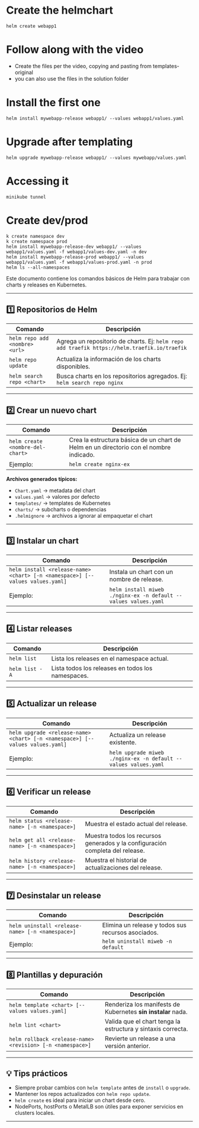 
# Create the helmchart
```
helm create webapp1
```


# Follow along with the video
- Create the files per the video, copying and pasting from templates-original
- you can also use the files in the solution folder

# Install the first one
```
helm install mywebapp-release webapp1/ --values webapp1/values.yaml
```

# Upgrade after templating
```
helm upgrade mywebapp-release webapp1/ --values mywebapp/values.yaml
```

# Accessing it
```
minikube tunnel
```

# Create dev/prod
```
k create namespace dev
k create namespace prod
helm install mywebapp-release-dev webapp1/ --values webapp1/values.yaml -f webapp1/values-dev.yaml -n dev
helm install mywebapp-release-prod webapp1/ --values webapp1/values.yaml -f webapp1/values-prod.yaml -n prod
helm ls --all-namespaces
```

Este documento contiene los comandos básicos de Helm para trabajar con charts y releases en Kubernetes.

---

## 1️⃣ Repositorios de Helm

| Comando | Descripción |
|---------|-------------|
| `helm repo add <nombre> <url>` | Agrega un repositorio de charts. Ej: `helm repo add traefik https://helm.traefik.io/traefik` |
| `helm repo update` | Actualiza la información de los charts disponibles. |
| `helm search repo <chart>` | Busca charts en los repositorios agregados. Ej: `helm search repo nginx` |

---

## 2️⃣ Crear un nuevo chart

| Comando | Descripción |
|---------|-------------|
| `helm create <nombre-del-chart>` | Crea la estructura básica de un chart de Helm en un directorio con el nombre indicado. |
| Ejemplo: | `helm create nginx-ex` |

**Archivos generados típicos:**

- `Chart.yaml` → metadata del chart  
- `values.yaml` → valores por defecto  
- `templates/` → templates de Kubernetes  
- `charts/` → subcharts o dependencias  
- `.helmignore` → archivos a ignorar al empaquetar el chart  

---

## 3️⃣ Instalar un chart

| Comando | Descripción |
|---------|-------------|
| `helm install <release-name> <chart> [-n <namespace>] [--values values.yaml]` | Instala un chart con un nombre de release. |
| Ejemplo: | `helm install miweb ./nginx-ex -n default --values values.yaml` |

---

## 4️⃣ Listar releases

| Comando | Descripción |
|---------|-------------|
| `helm list` | Lista los releases en el namespace actual. |
| `helm list -A` | Lista todos los releases en todos los namespaces. |

---

## 5️⃣ Actualizar un release

| Comando | Descripción |
|---------|-------------|
| `helm upgrade <release-name> <chart> [-n <namespace>] [--values values.yaml]` | Actualiza un release existente. |
| Ejemplo: | `helm upgrade miweb ./nginx-ex -n default --values values.yaml` |

---

## 6️⃣ Verificar un release

| Comando | Descripción |
|---------|-------------|
| `helm status <release-name> [-n <namespace>]` | Muestra el estado actual del release. |
| `helm get all <release-name> [-n <namespace>]` | Muestra todos los recursos generados y la configuración completa del release. |
| `helm history <release-name> [-n <namespace>]` | Muestra el historial de actualizaciones del release. |

---

## 7️⃣ Desinstalar un release

| Comando | Descripción |
|---------|-------------|
| `helm uninstall <release-name> [-n <namespace>]` | Elimina un release y todos sus recursos asociados. |
| Ejemplo: | `helm uninstall miweb -n default` |

---

## 8️⃣ Plantillas y depuración

| Comando | Descripción |
|---------|-------------|
| `helm template <chart> [--values values.yaml]` | Renderiza los manifests de Kubernetes **sin instalar** nada. |
| `helm lint <chart>` | Valida que el chart tenga la estructura y sintaxis correcta. |
| `helm rollback <release-name> <revision> [-n <namespace>]` | Revierte un release a una versión anterior. |

---

## 💡 Tips prácticos

- Siempre probar cambios con `helm template` antes de `install` o `upgrade`.  
- Mantener los repos actualizados con `helm repo update`.  
- `helm create` es ideal para iniciar un chart desde cero.  
- NodePorts, hostPorts o MetalLB son útiles para exponer servicios en clusters locales.  

---

